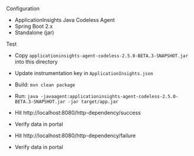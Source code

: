 Configuration

* ApplicationInsights Java Codeless Agent
* Spring Boot 2.x
* Standalone (jar)

Test

* Copy `applicationinsights-agent-codeless-2.5.0-BETA.3-SNAPSHOT.jar` into this directory
* Update instrumentation key in `ApplicationInsights.json`
* Build: `mvn clean package`
* Run: `java -javaagent:applicationinsights-agent-codeless-2.5.0-BETA.3-SNAPSHOT.jar -jar target/app.jar`

* Hit http://localhost:8080/http-dependency/success
* Verify data in portal

* Hit http://localhost:8080/http-dependency/failure
* Verify data in portal
